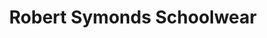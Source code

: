 ---
title: "Robert Symonds Schoolwear"
url: /kirby-cross/robert-symonds-schoolwear/
shop: Kleidung
---
